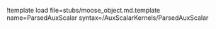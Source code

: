 !template load file=stubs/moose_object.md.template name=ParsedAuxScalar syntax=/AuxScalarKernels/ParsedAuxScalar